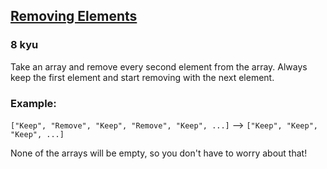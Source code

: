 <h2><a href=https://www.codewars.com/kata/5769b3802ae6f8e4890009d2/train/javascript/68cb9e2201aab98d1593662a target="_blank">Removing Elements</a></h2><h3>8 kyu</h3><p>Take an array and remove every second element from the array. Always keep the first element and start removing with the next element.</p><h3 id="example">Example:</h3><p><code>["Keep", "Remove", "Keep", "Remove", "Keep", ...]</code> --&gt; <code>["Keep", "Keep", "Keep", ...]</code></p><p>None of the arrays will be empty, so you don't have to worry about that!</p>